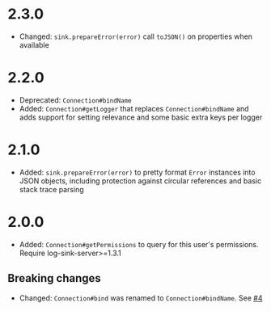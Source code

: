 # 2.3.0
* Changed: `sink.prepareError(error)` call `toJSON()` on properties when available

# 2.2.0
* Deprecated: `Connection#bindName`
* Added: `Connection#getLogger` that replaces `Connection#bindName` and adds support for setting relevance and some basic extra keys per logger

# 2.1.0
* Added: `sink.prepareError(error)` to pretty format `Error` instances into JSON objects, including protection against circular references and basic stack trace parsing

# 2.0.0
* Added: `Connection#getPermissions` to query for this user's permissions. Require log-sink-server>=1.3.1

## Breaking changes
* Changed: `Connection#bind` was renamed to `Connection#bindName`. See [#4](https://github.com/clubedaentrega/log-sink/issues/4)